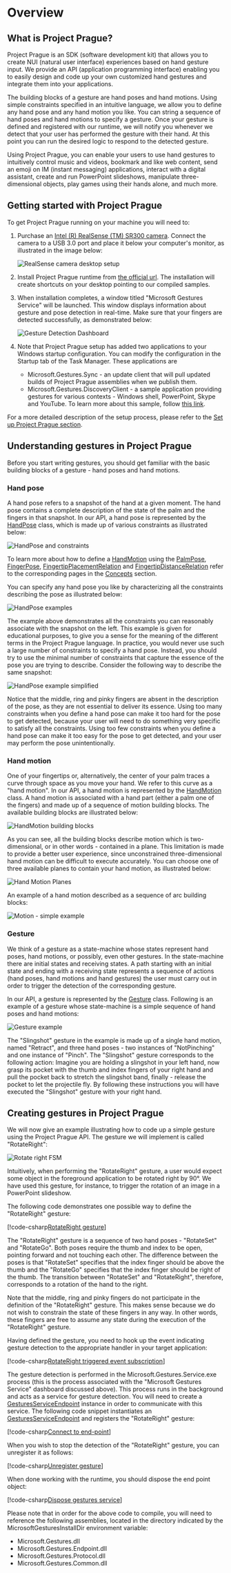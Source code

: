# Overview

## What is Project Prague?

Project Prague is an SDK (software development kit) that allows you to create NUI (natural user interface) experiences based on hand gesture input. We provide an API (application programming interface) enabling you to easily design and code up your own customized hand gestures and integrate them into your applications.

The building blocks of a gesture are hand poses and hand motions. Using simple constraints specified in an intuitive language, we allow you to define any hand pose and any hand motion you like. You can string a sequence of hand poses and hand motions to specify a gesture. Once your gesture is defined and registered with our runtime, we will notify you whenever we detect that your user has performed the gesture with their hand. At this point you can run the desired logic to respond to the detected gesture.

Using Project Prague, you can enable your users to use hand gestures to intuitively control music and videos, bookmark and like web content, send an emoji on IM (instant messaging) applications, interact with a digital assistant, create and run PowerPoint slideshows, manipulate three-dimensional objects, play games using their hands alone, and much more.

## Getting started with Project Prague

To get Project Prague running on your machine you will need to:

1. Purchase an [Intel (R) RealSense (TM) SR300 camera](https://click.intel.com/intelrealsense-developer-kit-featuring-sr300.html). Connect the camera to a USB 3.0 port and place it below your computer's monitor, as illustrated in the image below:
    
    ![RealSense camera desktop setup](Images\RealSenseDesktopSetup.png)

1. Install Project Prague runtime from [the official url](http://aka.ms/gestures/setup). The installation will create shortcuts on your desktop pointing to our compiled samples.

1. When installation completes, a window titled "Microsoft Gestures Service" will be launched. This window displays information about gesture and pose detection in real-time.  Make sure that your fingers are detected successfully, as demonstrated below:

    ![Gesture Detection Dashboard](Images\MicrosoftGesturesService.png)

1. Note that Project Prague setup has added two applications to your Windows startup configuration. You can modify the configuration in the Startup tab of the Task Manager. These applications are 

    * Microsoft.Gestures.Sync - an update client that will pull updated builds of Project Prague assemblies when we publish them.
    * Microsoft.Gestures.DiscoveryClient - a sample application providing gestures for various contexts - Windows shell, PowerPoint, Skype and YouTube. To learn more about this sample, follow [this link](https://review.docs.microsoft.com/en-us/gestures).

For a more detailed description of the setup process, please refer to the [Set up Project Prague section](overview-set-up-project-prague.md).

## Understanding gestures in Project Prague

Before you start writing gestures, you should get familiar with the basic building blocks of a gesture - hand poses and hand motions.

### Hand pose

A hand pose refers to a snapshot of the hand at a given moment. The hand pose contains a complete description of the state of the palm and the fingers in that snapshot. In our API, a hand pose is represented by the [HandPose](https://review.docs.microsoft.com/en-us/gestures) class, which is made up of various constraints as illustrated below:

![HandPose and constraints](Images\HandPoseAndConstraints.png)

To learn more about how to define a [HandMotion](https://review.docs.microsoft.com/en-us/gestures) using the [PalmPose](https://review.docs.microsoft.com/en-us/gestures), [FingerPose](https://review.docs.microsoft.com/en-us/gestures), [FingertipPlacementRelation](https://review.docs.microsoft.com/en-us/gestures) and [FingertipDistanceRelation](https://review.docs.microsoft.com/en-us/gestures) refer to the corresponding pages in the [Concepts](https://review.docs.microsoft.com/en-us/gestures) section.

You can specify any hand pose you like by characterizing all the constraints describing the pose as illustrated below:

![HandPose examples](Images\HandPoseExample.png)

The example above demonstrates all the constraints you can reasonably associate with the snapshot on the left. This example is given for educational purposes, to give you a sense for the meaning of the different terms in the Project Prague language. In practice, you would never use such a large number of constraints to specify a hand pose. Instead, you should try to use the minimal number of constraints that capture the essence of the pose you are trying to describe. Consider the following way to describe the same snapshot:

![HandPose example simplified](Images\HandPoseExampleSimplified.png)

Notice that the middle, ring and pinky fingers are absent in the description of the pose, as they are not essential to deliver its essence. Using too many constraints when you define a hand pose can make it too hard for the pose to get detected, because your user will need to do something very specific to satisfy all the constraints. Using too few constraints when you define a hand pose can make it too easy for the pose to get detected, and your user may perform the pose unintentionally.

### Hand motion

One of your fingertips or, alternatively, the center of your palm traces a curve through space as you move your hand. We refer to this curve as a "hand motion". In our API, a hand motion is represented by the [HandMotion](https://review.docs.microsoft.com/en-us/gestures) class. A hand motion is associated with a hand part (either a palm one of the fingers) and made up of a sequence of motion building blocks. The available building blocks are illustrated below:

![HandMotion building blocks](Images\HandMotionScript.png)

As you can see, all the building blocks describe motion which is two-dimensional, or in other words - contained in a plane. This limitation is made to provide a better user experience, since unconstrained three-dimensional hand motion can be difficult to execute accurately. You can choose one of three available planes to contain your hand motion, as illustrated below:

![Hand Motion Planes](Images\MotionPlanes.png)

An example of a hand motion described as a sequence of arc building blocks:

![Motion - simple example](Images\MotionExample.png)

### Gesture

We think of a gesture as a state-machine whose states represent hand poses, hand motions, or possibly, even other gestures. In the state-machine there are initial states and receiving states. A path starting with an initial state and ending with a receiving state represents a sequence of actions (hand poses, hand motions and hand gestures) the user must carry out in order to trigger the detection of the corresponding gesture.

In our API, a gesture is represented by the [Gesture](https://review.docs.microsoft.com/en-us/gestures) class. Following is an example of a gesture whose state-machine is a simple sequence of hand poses and hand motions:

![Gesture example](Images\GestureExample.png)

The "Slingshot" gesture in the example is made up of a single hand motion, named "Retract", and three hand poses - two instances of "NotPinching" and one instance of "Pinch". The "Slingshot" gesture corresponds to the following action: Imagine you are holding a slingshot in your left hand, now grasp its pocket with the thumb and index fingers of your right hand and pull the pocket back to stretch the slingshot band, finally - release the pocket to let the projectile fly. By following these instructions you will have executed the "Slingshot" gesture with your right hand.

## Creating gestures in Project Prague

We will now give an example illustrating how to code up a simple gesture using the Project Prague API. The gesture we will implement is called "RotateRight":

![Rotate right FSM](Images\RotateRightFsm.png)

Intuitively, when performing the "RotateRight" gesture, a user would expect some object in the foreground application to be rotated right by 90°. We have used this gesture, for instance, to trigger the rotation of an image in a PowerPoint slideshow.

The following code demonstrates one possible way to define the "RotateRight" gesture:

[!code-csharp[RotateRight gesture](CodeSnippets\RotateRightGesture.cs)]

The "RotateRight" gesture is a sequence of two hand poses - "RotateSet" and "RotateGo". Both poses require the thumb and index to be open, pointing forward and not touching each other. The difference between the poses is that "RotateSet" specifies that the index finger should be above the thumb and the "RotateGo" specifies that the index finger should be right of the thumb. The transition between "RotateSet" and "RotateRight", therefore, corresponds to a rotation of the hand to the right.

Note that the middle, ring and pinky fingers do not participate in the definition of the "RotateRight" gesture. This makes sense because we do not wish to constrain the state of these fingers in any way. In other words, these fingers are free to assume any state during the execution of the "RotateRight" gesture.

Having defined the gesture, you need to hook up the event indicating gesture detection to the appropriate handler in your target application:

[!code-csharp[RotateRight triggered event subscription](CodeSnippets\RotateRightTriggeredEvent.cs)]

The gesture detection is performed in the Microsoft.Gestures.Service.exe process (this is the process associated with the "Microsoft Gestures Service" dashboard discussed above). This process runs in the background and acts as a service for gesture detection. You will need to create a [GesturesServiceEndpoint](https://review.docs.microsoft.com/en-us/gestures) instance in order to communicate with this service. The following code snippet instantiates an [GesturesServiceEndpoint](https://review.docs.microsoft.com/en-us/gestures) and registers the "RotateRight" gesture:

[!code-csharp[Connect to end-point](CodeSnippets\ConnectToEndPoint.cs)]

When you wish to stop the detection of the "RotateRight" gesture, you can unregister it as follows:

[!code-csharp[Unregister gesture](CodeSnippets\UnregisterGesture.cs)]

When done working with the runtime, you should dispose the end point object:

[!code-csharp[Dispose gestures service](CodeSnippets\DisposeGesturesService.cs)]

Please note that in order for the above code to compile, you will need to reference the following assemblies, located in the directory indicated by the MicrosoftGesturesInstallDir environment variable:

* Microsoft.Gestures.dll
* Microsoft.Gestures.Endpoint.dll
* Microsoft.Gestures.Protocol.dll
* Microsoft.Gestures.Common.dll
